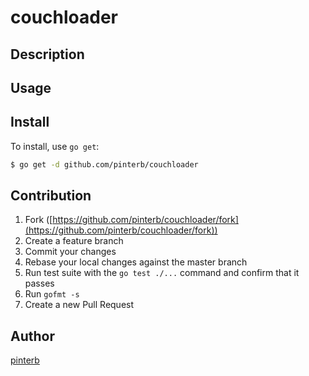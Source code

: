 # couchloader



## Description

## Usage

## Install

To install, use `go get`:

```bash
$ go get -d github.com/pinterb/couchloader
```

## Contribution

1. Fork ([https://github.com/pinterb/couchloader/fork](https://github.com/pinterb/couchloader/fork))
1. Create a feature branch
1. Commit your changes
1. Rebase your local changes against the master branch
1. Run test suite with the `go test ./...` command and confirm that it passes
1. Run `gofmt -s`
1. Create a new Pull Request

## Author

[pinterb](https://github.com/pinterb)
